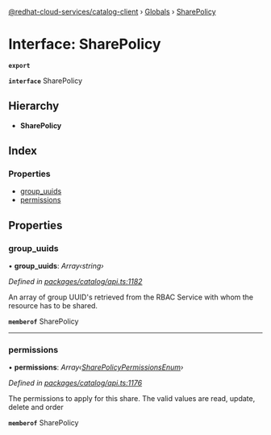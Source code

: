 [@redhat-cloud-services/catalog-client](../README.md) › [Globals](../globals.md) › [SharePolicy](sharepolicy.md)

# Interface: SharePolicy

**`export`** 

**`interface`** SharePolicy

## Hierarchy

* **SharePolicy**

## Index

### Properties

* [group_uuids](sharepolicy.md#group_uuids)
* [permissions](sharepolicy.md#permissions)

## Properties

###  group_uuids

• **group_uuids**: *Array‹string›*

*Defined in [packages/catalog/api.ts:1182](https://github.com/RedHatInsights/javascript-clients/blob/master/packages/catalog/api.ts#L1182)*

An array of group UUID\'s retrieved from the RBAC Service with whom the resource has to be shared.

**`memberof`** SharePolicy

___

###  permissions

• **permissions**: *Array‹[SharePolicyPermissionsEnum](../enums/sharepolicypermissionsenum.md)›*

*Defined in [packages/catalog/api.ts:1176](https://github.com/RedHatInsights/javascript-clients/blob/master/packages/catalog/api.ts#L1176)*

The permissions to apply for this share. The valid values are read, update, delete and order

**`memberof`** SharePolicy
